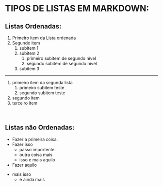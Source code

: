 # TIPOS DE LISTAS EM MARKDOWN:
## Listas Ordenadas:
<!-- Os itens de uma Lista ordenada são definidos com a nomenclatura do PONTO ou com a utilização do PARÊNTESES (um ou outro) -->
1. Primeiro item da Lista ordenada
2. Segundo item 
    1.  subitem 1
    2.  subitem 2
        1. primeiro subitem de segundo nível
        2. segundo subitem de segundo nível
    3.  subitem 3
<!-- De forma geral, para criarmos subitems, em qualquer nível, basta utilizarmos a Tabulação e sua numeração da mesma forma -->
---

1) primeiro item da segunda lista
    1) primeiro subitem teste
    2) segundo subitem teste
2) segundo item
3) terceiro item
<!-- Podemos utilizar uma nomenclatura ou outra (Ponto ou Parênteses), não sendo permitida a sua combinação em uma mesma Listagem -->
<br>


## Listas não Ordenadas:
<!-- Já a Listagem não ordenada aceita duas formas de marcação: o (-) ou o (*), respeitado o espaço do caractere com a primeira letra -->
- Fazer a primeira coisa.
- Fazer isso
    - passo importente.
    - outra coisa mais
    - isso e mais aquilo
- Fazer aquilo

* mais isso
    * e ainda mais
<!-- Da mesma forma como nas Listas Ordenadas, a criação de subitens se dá a partir da Tabulação -->